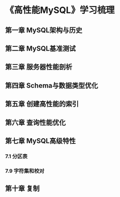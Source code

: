# 《高性能MySQL》学习梳理

## 第一章 MySQL架构与历史



## 第二章 MySQL基准测试



## 第三章 服务器性能剖析



## 第四章 Schema与数据类型优化



## 第五章 创建高性能的索引



## 第六章 查询性能优化



## 第七章 MySQL高级特性

### 7.1 分区表



### 7.9 字符集和校对



## 第十章 复制


